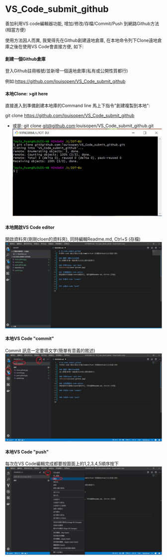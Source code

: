 # VS_Code_submit_github
善加利用VS code編輯器功能, 增加/修改/存檔/Commit/Push 到網路Github方法(相當方便)

使用方法因人而異, 我覺得先在Github創建遠地倉庫, 在本地命令列下Clone遠地倉庫之後在使用VS Code會直接方便, 如下:

#### 創建一個Github倉庫
登入Github註冊帳號/並新增一個遠地倉庫(私有或公開性質都行)

例如:https://github.com/louisopen/VS_Code_submit_github

#### 本地Clone: >git here
直接進入到準備創建本地庫的Command line 馬上下指令"創建複製到本地": 

git clone https://github.com/louisopen/VS_Code_submit_github
* 或是: 
git clone git@github.com:louisopen/VS_Code_submit_github.git
![Picture](/Resource/clone_github.jpg)

#### 本地開啟VS Code editor
開啟資料夾(剛剛cloen的資料夾), 同時編輯Readme.md, Ctrl+S (存檔)
![Picture](/Resource/edition_update.jpg)

#### 本地VS Code "commit" 
Commit 訊息一定要填文字(簡單有意義的敘述)
![Picture](/Resource/commit.jpg)

#### 本地VS Code "push"
每次在VS Code編輯完成都要按圖面上的1,2,3,4,5順序按下
![Picture](/Resource/push_github.jpg)
